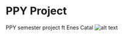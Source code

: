 # PPY Project
PPY semester project ft Enes Catal
![alt text](https://pomoc.unicloud.pl/wp-content/uploads/2019/05/Post1_pt2-1521621676616.png)
